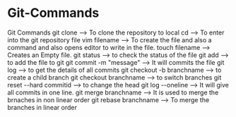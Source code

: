 # Git-Commands
Git Commands
git clone --> To clone the repository to local 
cd --> To enter into the git repository file
vim filename --> To create the file and also a command and also opens editor to write in the file. 
touch filename --> Creates an Empty file.
git status --> to check the status of the file
git add --> to add the file to git 
git commit -m "message" --> It will commits the file 
git log --> to get the details of all commits
git checkout -b branchname --> to create a child branch
git checkout branchname --> to switch branches
git reset --hard commitid --> to change the head 
git log --oneline --> It will give all commits in one line.
git merge branchname --> It is used to merge the brnaches in non linear order
git rebase branchname --> To merge the branches in linear order
